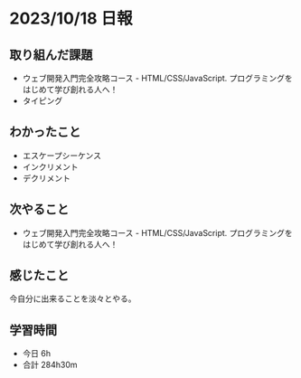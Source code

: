 # 2023/10/18 日報

## 取り組んだ課題
- ウェブ開発入門完全攻略コース - HTML/CSS/JavaScript. プログラミングをはじめて学び創れる人へ！
- タイピング

## わかったこと
- エスケープシーケンス
- インクリメント
- デクリメント

## 次やること
- ウェブ開発入門完全攻略コース - HTML/CSS/JavaScript. プログラミングをはじめて学び創れる人へ！

## 感じたこと
今自分に出来ることを淡々とやる。

## 学習時間
- 今日 6h
- 合計 284h30m
